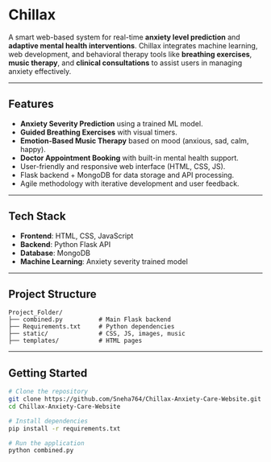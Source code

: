 # Chillax 

A smart web-based system for real-time **anxiety level prediction** and **adaptive mental health interventions**. Chillax integrates machine learning, web development, and behavioral therapy tools like **breathing exercises**, **music therapy**, and **clinical consultations** to assist users in managing anxiety effectively.

---

## Features

- **Anxiety Severity Prediction** using a trained ML model.
- **Guided Breathing Exercises** with visual timers.
- **Emotion-Based Music Therapy** based on mood (anxious, sad, calm, happy).
- **Doctor Appointment Booking** with built-in mental health support.
- User-friendly and responsive web interface (HTML, CSS, JS).
- Flask backend + MongoDB for data storage and API processing.
- Agile methodology with iterative development and user feedback.

---

## Tech Stack

- **Frontend**: HTML, CSS, JavaScript
- **Backend**: Python Flask API
- **Database**: MongoDB
- **Machine Learning**: Anxiety severity trained model

---

  ## Project Structure

```text
Project_Folder/
├── combined.py          # Main Flask backend
├── Requirements.txt     # Python dependencies
├── static/              # CSS, JS, images, music
├── templates/           # HTML pages
```

---

## Getting Started

```bash
# Clone the repository
git clone https://github.com/Sneha764/Chillax-Anxiety-Care-Website.git
cd Chillax-Anxiety-Care-Website

# Install dependencies
pip install -r requirements.txt

# Run the application
python combined.py
```
